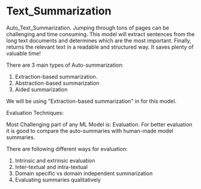 # Text_Summarization

Auto_Text_Summarization. Jumping through tons of pages can be challenging and time consuming. This model will extract sentences from the long text documents and determines which are the most important. Finally, returns the relevant text in a readable and structured way. It saves plenty of valuable time!

There are 3 main types of Auto-summarization:

1.	Extraction-based summarization.
2.	Abstraction-based summarization
3.	Aided summarization

We will be using "Extraction-based summarization" in for this model.

Evaluation Techniques:

Most Challenging part of any ML Model is: Evaluation. For better evaluation it is good to compare the auto-summaries with human-made model summaries.

There are following different ways for evaluation:

1.	Intrinsic and extrinsic evaluation
2.	Inter-textual and intra-textual
3.	Domain specific vs domain independent summarization
4.	Evaluating summaries qualitatively
